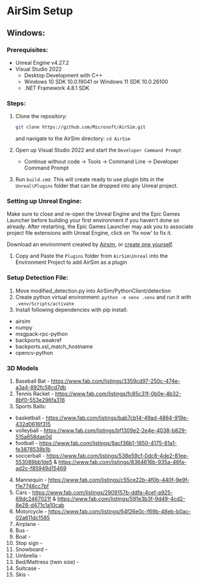 # AirSim Setup
## Windows:
### Prerequisites:
- Unreal Engine v4.27.2
- Visual Studio 2022
  - Desktop Development with C++
  - Windows 10 SDK 10.0.19041 or Windows 11 SDK 10.0.26100
  - .NET Framework 4.8.1 SDK

### Steps:
1. Clone the repository:

   ```bash
   git clone https://github.com/Microsoft/AirSim.git
   ```
   and navigate to the AirSim directory: ``` cd AirSim ```
2. Open up Visual Studio 2022 and start the ``` Developer Command Prompt ```
    - Continue without code &rarr; Tools &rarr; Command Line &rarr; Developer Command Prompt
3. Run ``` build.cmd ```. This will create ready to use plugin bits in the ``` Unreal\Plugins ``` folder that can be dropped into any Unreal project.
### Setting up Unreal Engine:
Make sure to close and re-open the Unreal Engine and the Epic Games Launcher before building your first environment if you haven't done so already. 
After restarting, the Epic Games Launcher may ask you to associate project file extensions with Unreal Engine, click on 'fix now' to fix it.

Download an environment created by [Airsim](https://github.com/microsoft/AirSim/releases), or [create one yourself](https://microsoft.github.io/AirSim/unreal_custenv/).
1. Copy and Paste the ``` Plugins ``` folder from ``` AirSim\Unreal ``` into the Environment Project to add AirSim as a plugin

### Setup Detection File:
1. Move modified_detection.py into AirSim/PythonClient/detection
2. Create python virtual environment: ``` python -m venv .venv ``` and run it with ```.venv/Scripts/activate ```
3. Install following dependencies with pip install:
- airsim
- numpy
- msgpack-rpc-python
- backports.weakref
- backports.ssl_match_hostname
- opencv-python

### 3D Models
1. Baseball Bat - https://www.fab.com/listings/3359cd97-250c-474e-a3a4-892fc58cd7db
2. Tennis Racket - https://www.fab.com/listings/fc85c31f-0b0e-4b32-8bf0-553e296fa316
3. Sports Balls:
  - basketball - https://www.fab.com/listings/bab7cb14-49ad-4864-919e-432d0616f315
  - volleyball - https://www.fab.com/listings/bf1309e2-2e4e-4038-b829-515a658dae0d
  - football - https://www.fab.com/listings/8acf36b1-1850-4175-81a1-fe3878538b1b
  - soccerball - https://www.fab.com/listings/538e59cf-0dc8-4de2-81ee-553089bb1de5 & https://www.fab.com/listings/8364616b-935a-46fa-ad2c-f85949d15469
4. Mannequin - https://www.fab.com/listings/c55ce22b-4f0b-440f-9e9f-f1e7746cc7bf
5. Cars - https://www.fab.com/listings/2909157b-ddfa-4cef-a925-69dc2467021f & https://www.fab.com/listings/591e3b3f-9d49-4cd2-8e28-d471c1a10cab
6. Motorcycle - https://www.fab.com/listings/64f26e0c-f69b-48eb-b0ac-02a611dc1585
7. Airplane -
8. Bus -
9. Boat -
10. Stop sign -
11. Snowboard -
12. Umbrella -
13. Bed/Mattress (twin size) -
14. Suitcase -
15. Skis - 
